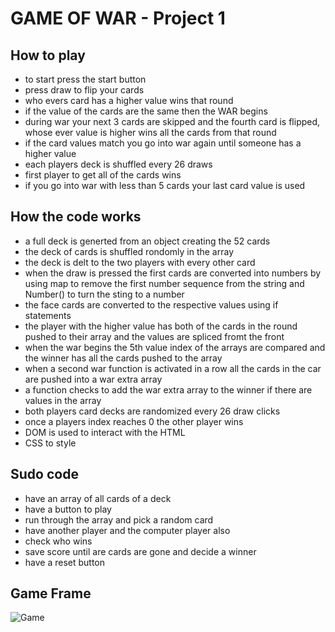 # GAME OF WAR - Project 1

## How to play

- to start press the start button
- press draw to flip your cards
- who evers card has a higher value wins that round
- if the value of the cards are the same then the WAR begins
- during war your next 3 cards are skipped and the fourth card is flipped, whose ever value is higher wins all the cards from that round
- if the card values match you go into war again until someone has a higher value
- each players deck is shuffled every 26 draws
- first player to get all of the cards wins
- if you go into war with less than 5 cards your last card value is used

## How the code works

- a full deck is generted from an object creating the 52 cards
- the deck of cards is shuffled rondomly in the array
- the deck is delt to the two players with every other card
- when the draw is pressed the first cards are converted into numbers by using map to remove the first number sequence from the string and Number() to turn the sting to a number
- the face cards are converted to the respective values using if statements
- the player with the higher value has both of the cards in the round pushed to their array and the values are spliced fromt the front
- when the war begins the 5th value index of the arrays are compared and the winner has all the cards pushed to the array
- when a second war function is activated in a row all the cards in the car are pushed into a war extra array 
- a function checks to add the war extra array to the winner if there are values in the array
- both players card decks are randomized every 26 draw clicks
- once a players index reaches 0 the other player wins
- DOM is used to interact with the HTML
- CSS to style


## Sudo code

- have an array of all cards of a deck
- have a button to play
- run through the array and pick a random card 
- have another player and the computer player also
- check who wins
- save score until are cards are gone and decide a winner
- have a reset button

## Game Frame
![Game](image.jpg)